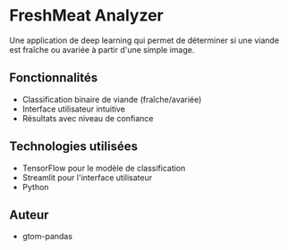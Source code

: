 # FreshMeat Analyzer

Une application de deep learning qui permet de déterminer si une viande est fraîche ou avariée à partir d'une simple image.

## Fonctionnalités
- Classification binaire de viande (fraîche/avariée)
- Interface utilisateur intuitive
- Résultats avec niveau de confiance

## Technologies utilisées
- TensorFlow pour le modèle de classification
- Streamlit pour l'interface utilisateur
- Python

## Auteur
- gtom-pandas